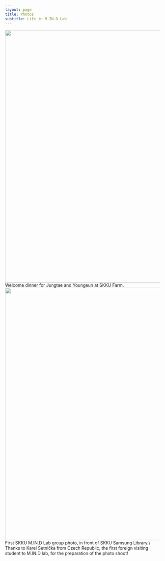 ```yaml
---
layout: page
title: Photos
subtitle: Life in M.IN.D Lab
---
```



<img src="https://raw.githubusercontent.com/mindlab-skku/mindlab-skku.github.io/master/img/180305_newcomer_welcome_dinner_mokjang.jpeg" width="820" align="center"/> 
Welcome dinner for Jungtae and Youngeun at SKKU Farm.  
  


<img src="https://raw.githubusercontent.com/mindlab-skku/mindlab-skku.github.io/master/img/group_photo.jpg" width="820" align="center"/>
First SKKU M.IN.D Lab group photo, in front of SKKU Samsung Library.\
Thanks to Karel Setnička from Czech Republic, the first foreign visiting student to M.IN.D lab, for the preparation of the photo shoot!
